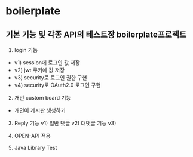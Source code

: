 # boilerplate

## 기본 기능 및 각종 API의 테스트장 boilerplate프로젝트

1. login 기능
  - v1) session에 로그인 값 저장
  - v2) jwt 쿠키에 값 저장
  - v3) security로 로그인 권한 구현
  - v4) security로 OAuth2.0 로그인 구현


2. 개인 custom board 기능
  - 개인이 게시판 생성하기

3. Reply 기능
  v1) 일반 댓글
  v2) 대댓글 기능
  v3) 

4. OPEN-API 적용

5. Java Library Test
